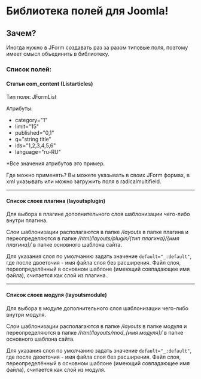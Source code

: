 # Библиотека полей для Joomla!

## Зачем?
Иногда нужно в JForm создавать раз за разом типовые поля, поэтому имеет смысл объединить в библиотеку.

### Список полей:

#### **Статьи com_content** (Listarticles)

Тип поля: JFormList

Атрибуты:
- category="1"
- limit="15"
- published="0,1"
- q="string title"
- ids="1,2,3,4,5,6"
- language="ru-RU"

*Все значения атрибутов это пример.

Где можно применять?
Вы можете указывать в своих JForm формах, в xml указывать или можно загружить поля в radicalmultifield.

---

#### Список слоев плагина (layoutsplugin)

Для выбора в плагине дополнительного слоя шаблонизации чего-либо внутри плагина.

Слои шаблонизации располагаются в папке */layouts* в папке плагина и переопределяются в папке */html/layouts/plugin/{тип плагина}/{имя плагина}/* в папке основного шаблона сайта.

Для указания слоя по умолчанию задать значение `default="_:default"`, где после двоеточия - имя файла слоя без расширения. Файл слоя, переопределённый в основном шаблоне (имеющий совпадающее имя файла), считается как слой из плагина.

---

#### Список слоев модуля (layoutsmodule)

Для выбора в модуле дополнительного слоя шаблонизации чего-либо внутри модуля.

Слои шаблонизации располагаются в папке */layouts* в папке модуля и переопределяются в папке */html/layouts/mod_{имя модуля}/* в папке основного шаблона сайта.

Для указания слоя по умолчанию задать значение `default="_:default"`, где после двоеточия - имя файла слоя без расширения. Файл слоя, переопределённый в основном шаблоне (имеющий совпадающее имя файла), считается как слой из модуля.
